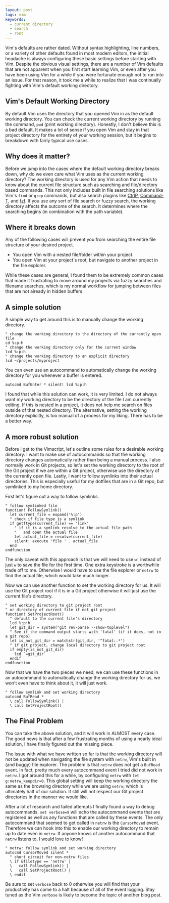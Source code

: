 ```yaml
---
layout: post
tags: vim
keywords:
  - current directory
  - search
  - root
---
```


Vim's defaults are rather dated. Without syntax highlighting, line numbers, or a variety of other defaults found in most modern editors, the initial headache is always configuring these basic settings before starting with Vim. Despite the obvious visual settings, there are a number of Vim defaults that are not apparent when you first start learning Vim, or even after you have been using Vim for a while if you were fortunate enough not to run into an issue. For that reason, it took me a while to realize that I was continually fighting with Vim's default working directory.

<!--more-->

## Vim's Default Working Directory

By default Vim uses the directory that you opened Vim in as the default working directory. You can check the current working directory by running the command, `pwd` (print working directory). Honestly, I don't believe this is a bad default. It makes a lot of sense if you open Vim and stay in that project directory for the entirety of your working session, but it begins to breakdown with fairly typical use cases.

## Why does it matter?

Before we jump into the cases where the default working directory breaks down, why do we even care what Vim uses as the current working directory? The working directory is used for any Vim action that needs to know about the current file structure such as searching and file/directory based commands. This not only includes built in file searching solutions like Vim's `find` or `grep` commands, but also search plugins like [CtrlP](https://github.com/kien/ctrlp.vim), [Command-T](https://github.com/wincent/command-t), and [fzf](https://github.com/junegunn/fzf). If you use any sort of file search or fuzzy search, the working directory affects the outcome of the search. It determines where the searching begins (in combination with the path variable).

## Where it breaks down

Any of the following cases will prevent you from searching the entire file structure of your desired project.

- You open Vim with a nested file/folder within your project.
- You open Vim at your project's root, but navigate to another project in the file explorer.

While these cases are general, I found them to be extremely common cases that made it frustrating to move around my projects via fuzzy searches and filename searches, which is my normal workflow for jumping between files that are not already in hidden buffers.

## A simple solution

A simple way to get around this is to manually change the working directory.

```vim
" change the working directory to the directory of the currently open file
cd %:p:h
" change the working directory only for the current window
lcd %:p:h
" change the working directory to an explicit directory
lcd ~/projects/myproject
```

You can even use an autocommand to automatically change the working directory for you whenever a buffer is entered.

```vim
autocmd BufEnter * silent! lcd %:p:h
```

I found that while this solution can work, it is very limited. I do not always want my working directory to be the directory of the file I am currently editing. If this is nested in a project, it does not help me search on files outside of that nested directory. The alternative, setting the working directory explicitly, is too manual of a process for my liking. There has to be a better way.

## A more robust solution

Before I get to the Vimscript, let's outline some rules for a desirable working directory. I want to make use of autocommands so that the working directory changes automatically rather than being a manual process. I also normally work in Git projects, so let's set the working directory to the root of the Git project if we are within a Git project, otherwise use the directory of the currently open file. Lastly, I want to follow symlinks into their actual directories. This is especially useful for my dotfiles that are in a Git repo, but symlinked to my home directory.

First let's figure out a way to follow symlinks.

```vim
" follow symlinked file
function! FollowSymlink()
  let current_file = expand('%:p')
  " check if file type is a symlink
  if getftype(current_file) == 'link'
    " if it is a symlink resolve to the actual file path
    "   and open the actual file
    let actual_file = resolve(current_file)
    silent! execute 'file ' . actual_file
  end
endfunction
```

The only caveat with this approach is that we will need to use `w!` instead of just `w` to save the file for the first time. One extra keystroke is a worthwhile trade off to me. Otherwise I would have to use the file explorer or `netrw` to find the actual file, which would take much longer.

Now we can use another function to set the working directory for us. It will use the Git project root if it is in a Git project otherwise it will just use the current file's directory.

```vim
" set working directory to git project root
" or directory of current file if not git project
function! SetProjectRoot()
  " default to the current file's directory
  lcd %:p:h
  let git_dir = system("git rev-parse --show-toplevel")
  " See if the command output starts with 'fatal' (if it does, not in a git repo)
  let is_not_git_dir = matchstr(git_dir, '^fatal:.*')
  " if git project, change local directory to git project root
  if empty(is_not_git_dir)
    lcd `=git_dir`
  endif
endfunction
```

Now that we have the two pieces we need, we can use these functions in an autocommand to automatically change the working directory for us, we won't even have to think about it, it will just work.

```vim
" follow symlink and set working directory
autocmd BufRead *
  \ call FollowSymlink() |
  \ call SetProjectRoot()
```

## The Final Problem

You can take the above solution, and it will work in ALMOST every case. The good news is that after a few frustrating months of using a nearly ideal solution, I have finally figured out the missing piece.

The issue with what we have written so far is that the working directory will not be updated when navigating the file system with `netrw`, Vim's built in (and buggy) file explorer. The problem is that `netrw` does not get a `BufRead` event. In fact, pretty much every autocommand event I tried did not work in `netrw`. I got around this for a while, by configuring `netrw` with `let g:netrw_keepdir=0`. This global setting will keep the working directory the same as the browsing directory while we are using `netrw`, which is ultimately half of our solution. It still will not respect our Git project directories in the manner we would like.

After a lot of research and failed attempts I finally found a way to debug autocommands. `set verbose=9` will echo the autocommand events that are registered as well as any functions that are called by these events. The only autocommand that seemed to get called in `netrw` is the `CursorMoved` event. Therefore we can hook into this to enable our working directory to remain up to date even in `netrw`. If anyone knows of another autocommand that `netrw` listens to, I would love to know!

```vim
" netrw: follow symlink and set working directory
autocmd CursorMoved silent *
  " short circuit for non-netrw files
  \ if &filetype == 'netrw' |
  \   call FollowSymlink() |
  \   call SetProjectRoot() |
  \ endif
```

Be sure to set `verbose` back to 0 otherwise you will find that your productivity has come to a halt because of all of the event logging. Stay tuned as the Vim `verbose` is likely to become the topic of another blog post.
